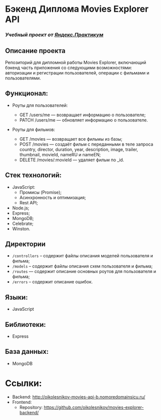 # Бэкенд Диплома Movies Explorer API
### *Учебный проект от [Яндекс.Практикум](https://practicum.yandex.ru/web/)*

## Описание проекта
Репозиторий для дипломной работы Movies Explorer, включающий бэкенд часть приложения со следующими возможностями: авторизации и регистрации пользователей, операции с фильмами и пользователями.

## Функционал:
- Роуты для пользователей:
  - GET /users/me — возвращает информацию о пользователе;
  - PATCH /users/me — обновляет информацию о пользователе.

- Роуты для фильмов:
  - GET /movies — возвращает все фильмы из базы;
  - POST /movies — создаёт фильм с переданными в теле запроса country, director, duration, year, description, image, trailer, thumbnail, movieId, nameRU и nameEN;
  - DELETE /movies/:movieId — удаляет фильм по _id.

## Стек технологий:
- JavaScript:
  - Промисы (Promise);
  - Асинхронность и оптимизация;
  - Rest API;
- Node.js;
- Express;
- MongoDB;
- Сelebrate;
- Winston.

## Директории
* `/controllers` – содержит файлы описания моделей пользователя и фильма;
* `/models` – содержит файлы описания схем пользователя и фильма;
* `/routes` — содержит описание основных роутов для пользователя и фильма;
* `/errors` – содержит описание ошибок.

## Языки:
- JavaScript

## Библиотеки:
- Express

## База данных:
- MongoDB

# Ссылки:
- Backend: http://oikolesnikov-movies-api-b.nomoredomainsicu.ru/
- Frontend: 
  - Repository: https://github.com/oikolesnikov/movies-explorer-backend/